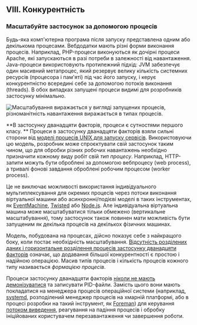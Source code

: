 ## VIII. Конкурентність
### Масштабуйте застосунок за допомогою процесів

Будь-яка комп'ютерна програма після запуску представлена одним або декількома процесами. 
Вебдодатки мають різні форми виконання процесів. Наприклад, PHP-процеси виконуються як дочірні процеси Apache, 
які запускаються в разі потреби в залежності від навантаження. Java-процеси використовують протилежний підхід: 
JVM забезпечує один масивний метапроцес, який резервує велику кількість системних ресурсів (процесора і пам'яті) 
під час його запуску, і керує конкурентністю всередині себе за допомогою потоків виконання (threads). 
В обох випадках запущені процеси видимі для розробників застосунку мінімально.

![Масштабування виражається у вигляді запущених процесів, різноманітність навантаження виражається в типах процесів.](/images/process-types.png)

**В застосунку дванадцяти факторів, процеси є сутностями першого класу.
** Процеси в застосунку дванадцяти факторів взяли сильні сторони від [моделі процесів UNIX для запуску сервісів](https://adam.herokuapp.com/past/2011/5/9/applying_the_unix_process_model_to_web_apps/). 
Використовуючи цю модель, розробник може спроєктувати свій застосунок таким чином, що для обробки різних робочих 
навантажень необхідно призначити кожному виду робіт свій *тип процесу*. Наприклад, HTTP-запити можуть бути оброблені 
за допомогою вебпроцесу (web process), а тривалі фонові завдання оброблені робочим процесом (worker process).

Це не виключає можливості використання індивідуального мультиплексування для окремих процесів через потоки виконання 
віртуальної машини або асинхронні/подієві моделі в таких інструментах, 
як [EventMachine](https://github.com/eventmachine/eventmachine), [Twisted](http://twistedmatrix.com/trac/) 
або [Node.js](http://nodejs.org/). Але індивідуальна віртуальна машина може масштабуватися тільки обмежено 
(вертикальне масштабування), тому застосунок також повинен мати можливість бути запущеним як декілька процесів 
на декількох фізичних машинах.

Модель, побудована на процесах, дійсно показує себе з найкращого боку, коли постає необхідність масштабування. 
[Відсутність розділених даних і горизонтальне розділення процесів застосунку дванадцяти факторів](./processes) означає, 
що додавання більшої конкурентності є простою і надійною операцією. Масив типів процесів і кількість процесів кожного 
типу називається *формацією процесів*.

Процеси застосунку дванадцяти факторів [ніколи не мають демонізуватися](http://dustin.github.com/2010/02/28/running-processes.html) 
та записувати PID-файли. Замість цього вони мають покладатися на менеджера процесів операційної системи 
(наприклад, [systemd](https://www.freedesktop.org/wiki/Software/systemd/), розподілений менеджер процесів на хмарній 
платформі, або в процесі розробки на такий інструмент, як [Foreman](http://blog.daviddollar.org/2011/05/06/introducing-foreman.html)) 
для керування [потоком виведення](./logs), реагування на падіння процесів і обробку ініційованих користувачем 
перезавантаження чи завершення роботи.
